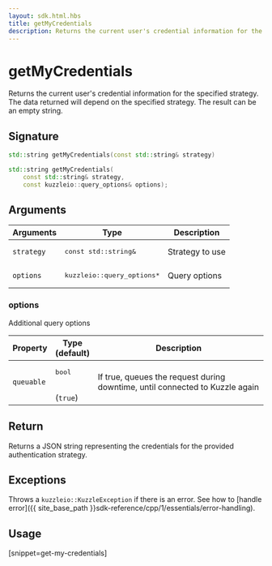 ```yaml
---
layout: sdk.html.hbs
title: getMyCredentials
description: Returns the current user's credential information for the specified strategy.
---
```


# getMyCredentials

Returns the current user's credential information for the specified strategy. The data returned will depend on the specified strategy. The result can be an empty string.

## Signature

```cpp
std::string getMyCredentials(const std::string& strategy)

std::string getMyCredentials(
    const std::string& strategy, 
    const kuzzleio::query_options& options);
```

## Arguments

| Arguments    | Type    | Description | 
|--------------|---------|-------------|
| `strategy` | <pre>const std::string&</pre> | Strategy to use    |
| `options`  | <pre>kuzzleio::query_options\*</pre>    | Query options

### options

Additional query options

| Property     | Type<br/>(default)    | Description        | 
| ---------- | ------- | --------------------------------- | 
| `queuable` | <pre>bool</pre><br/>(`true`) | If true, queues the request during downtime, until connected to Kuzzle again |

## Return

Returns a JSON string representing the credentials for the provided authentication strategy.

## Exceptions

Throws a `kuzzleio::KuzzleException` if there is an error. See how to [handle error]({{ site_base_path }}sdk-reference/cpp/1/essentials/error-handling).

## Usage

[snippet=get-my-credentials]
